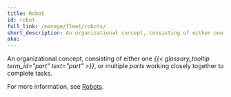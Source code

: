 ```yaml
---
title: Robot
id: robot
full_link: /manage/fleet/robots/
short_description: An organizational concept, consisting of either one part, or multiple parts working closely together to complete tasks.
aka:
---
```


An organizational concept, consisting of either one _{{< glossary_tooltip term_id="part" text="part" >}}_, or multiple _parts_ working closely together to complete tasks.

For more information, see [Robots](/manage/fleet/robots/).
